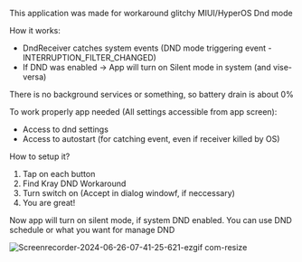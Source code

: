 This application was made for workaround glitchy MIUI/HyperOS Dnd mode

How it works:
- DndReceiver catches system events (DND mode triggering event - INTERRUPTION_FILTER_CHANGED)
- If DND was enabled -> App will turn on Silent mode in system (and vise-versa)

There is no background services or something, so battery drain is about 0%

To work properly app needed (All settings accessible from app screen):
 - Access to dnd settings
 - Access to autostart (for catching event, even if receiver killed by OS)

How to setup it?
1. Tap on each button
2. Find Kray DND Workaround
3. Turn switch on (Accept in dialog windowf, if neccessary)
4. You are great!

Now app will turn on silent mode, if system DND enabled. You can use DND schedule or what you want for manage DND




![Screenrecorder-2024-06-26-07-41-25-621-ezgif com-resize](https://github.com/januarydayfin/MiDndWorkaround/assets/50882897/7a4aac00-d674-4511-b060-e16cbcc6da99)

